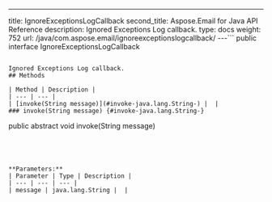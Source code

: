 ---
title: IgnoreExceptionsLogCallback
second_title: Aspose.Email for Java API Reference
description:  Ignored Exceptions Log callback.
type: docs
weight: 752
url: /java/com.aspose.email/ignoreexceptionslogcallback/
---```
public interface IgnoreExceptionsLogCallback
```

Ignored Exceptions Log callback.
## Methods

| Method | Description |
| --- | --- |
| [invoke(String message)](#invoke-java.lang.String-) |  |
### invoke(String message) {#invoke-java.lang.String-}
```
public abstract void invoke(String message)
```




**Parameters:**
| Parameter | Type | Description |
| --- | --- | --- |
| message | java.lang.String |  |

